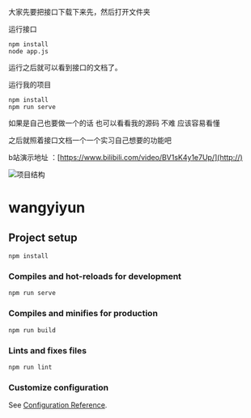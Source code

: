 大家先要把接口下载下来先，然后打开文件夹

运行接口
```
npm install
node app.js
```
运行之后就可以看到接口的文档了。

运行我的项目 
```
npm install
npm run serve
```

如果是自己也要做一个的话 也可以看看我的源码 不难 应该容易看懂

之后就照着接口文档一个一个实习自己想要的功能吧

b站演示地址 ：[https://www.bilibili.com/video/BV1sK4y1e7Up/](http://)

![项目结构](https://images.gitee.com/uploads/images/2020/0830/011755_d027d7bc_7778923.jpeg "结构.JPG")
# wangyiyun

## Project setup
```
npm install
```

### Compiles and hot-reloads for development
```
npm run serve
```

### Compiles and minifies for production
```
npm run build
```

### Lints and fixes files
```
npm run lint
```

### Customize configuration
See [Configuration Reference](https://cli.vuejs.org/config/).

